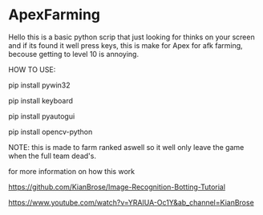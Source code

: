 # ApexFarming

Hello this is a basic python scrip that just looking for thinks on your screen and if its found it well press keys, 
this is make for Apex for afk farming, becouse getting to level 10 is annoying.

HOW TO USE: 

pip install pywin32

pip install keyboard

pip install pyautogui

pip install opencv-python







NOTE: this is made to farm ranked aswell so it well only leave the game when the full team dead's.



for more information on how this work

https://github.com/KianBrose/Image-Recognition-Botting-Tutorial

https://www.youtube.com/watch?v=YRAIUA-Oc1Y&ab_channel=KianBrose
